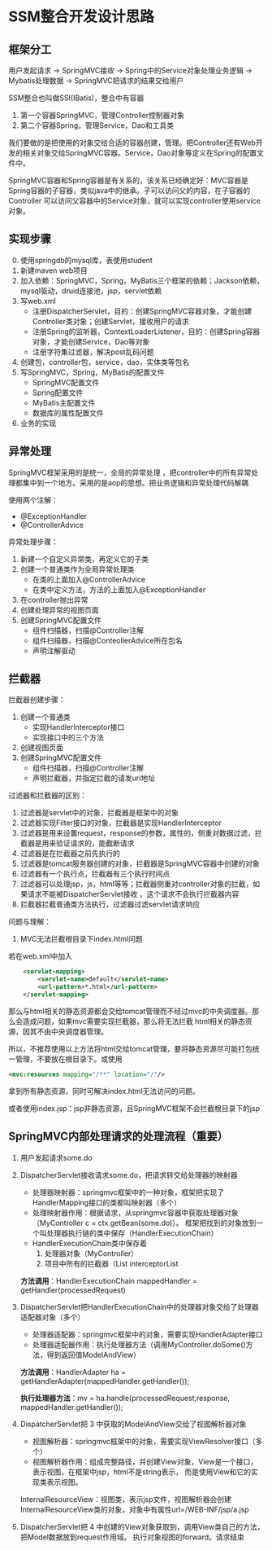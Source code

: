 # SSM整合开发设计思路
## 框架分工
用户发起请求 -> SpringMVC接收 -> Spring中的Service对象处理业务逻辑 -> Mybatis处理数据 -> SpringMVC把请求的结果交给用户

SSM整合也叫做SSI(IBatis)，整合中有容器
1. 第一个容器SpringMVC，管理Controller控制器对象
2. 第二个容器Spring，管理Service，Dao和工具类

我们要做的是把使用的对象交给合适的容器创建，管理。把Controller还有Web开发的相关对象交给SpringMVC容器。Service，Dao对象等定义在Spring的配置文件中。

SpringMVC容器和Spring容器是有关系的，该关系已经确定好：MVC容器是Spring容器的子容器，类似java中的继承。子可以访问父的内容，在子容器的Controller
可以访问父容器中的Service对象，就可以实现controller使用service对象。

## 实现步骤
0. 使用springdb的mysql库，表使用student
1. 新建maven web项目
2. 加入依赖：SpringMVC，Spring，MyBatis三个框架的依赖；Jackson依赖，mysql驱动，druid连接池，jsp，servlet依赖
3. 写web.xml
    - 注册DispatcherServlet，目的：创建SpringMVC容器对象，才能创建Controller类对象；创建Servlet，接收用户的请求
    - 注册Spring的监听器，ContextLoaderListener，目的：创建Spring容器对象，才能创建Service，Dao等对象
    - 注册字符集过滤器，解决post乱码问题
4. 创建包，controller包，service，dao，实体类等包名
5. 写SpringMVC，Spring，MyBatis的配置文件
    - SpringMVC配置文件
    - Spring配置文件
    - MyBatis主配置文件
    - 数据库的属性配置文件
6. 业务的实现

## 异常处理
SpringMVC框架采用的是统一，全局的异常处理
，把controller中的所有异常处理都集中到一个地方。采用的是aop的思想。把业务逻辑和异常处理代码解耦

使用两个注解：
- @ExceptionHandler
- @ControllerAdvice

异常处理步骤：
1. 新建一个自定义异常类，再定义它的子类
2. 创建一个普通类作为全局异常处理类
    - 在类的上面加入@ControllerAdvice
    - 在类中定义方法，方法的上面加入@ExceptionHandler
3. 在controller抛出异常
4. 创建处理异常的视图页面
5. 创建SpringMVC配置文件
    - 组件扫描器，扫描@Controller注解
    - 组件扫描器，扫描@ConteollerAdvice所在包名
    - 声明注解驱动
    
## 拦截器
拦截器创建步骤：
1. 创建一个普通类
    - 实现HandlerInterceptor接口
    - 实现接口中的三个方法
2. 创建视图页面
3. 创建SpringMVC配置文件
    - 组件扫描器，扫描@Controller注解
    - 声明拦截器，并指定拦截的请发uri地址
    
过滤器和拦截器的区别：
1. 过滤器是servlet中的对象，拦截器是框架中的对象
2. 过滤器实现Filter接口的对象，拦截器是实现HandlerInterceptor
3. 过滤器是用来设置request，response的参数，属性的，侧重对数据过滤，拦截器是用来验证请求的，能截断请求
4. 过滤器是在拦截器之前先执行的
5. 过滤器是tomcat服务器创建的对象，拦截器是SpringMVC容器中创建的对象
6. 过滤器有一个执行点，拦截器有三个执行时间点
7. 过滤器可以处理jsp，js，html等等；拦截器侧重对controller对象的拦截，如果请求不能被DispatcherServlet接收
，这个请求不会执行拦截器内容
8. 拦截器拦截普通类方法执行，过滤器过滤servlet请求响应

问题与理解：
1. MVC无法拦截根目录下index.html问题

若在web.xml中加入
```xml
    <servlet-mapping>
        <servlet-name>default</servlet-name>
        <url-pattern>*.html</url-pattern>
    </servlet-mapping>
```
那么与html相关的静态资源都会交给tomcat管理而不经过mvc的中央调度器。那么会造成问题，如果mvc需要实现拦截器，那么将无法拦截
html相关的静态资源，因其不由中央调度器管理。

所以，不推荐使用以上方法将html交给tomcat管理，要将静态资源尽可能打包统一管理，不要放在根目录下。或使用
```xml
<mvc:resources mapping="/**" location="/"/>
```
拿到所有静态资源，同时可解决index.html无法访问的问题。

或者使用index.jsp：jsp非静态资源，且SpringMVC框架不会拦截根目录下的jsp

## SpringMVC内部处理请求的处理流程（重要）
1. 用户发起请求some.do
2. DispatcherServlet接收请求some.do，把请求转交给处理器的映射器

    - 处理器映射器：springmvc框架中的一种对象，框架把实现了HandlerMapping接口的类都叫映射器（多个）
    - 处理映射器作用：根据请求，从springmvc容器中获取处理器对象（MyController c = ctx.getBean(some.do)）。
    框架把找到的对象放到一个叫处理器执行链的类中保存（HandlerExecutionChain）
    - HandlerExecutionChain类中保存着
        1. 处理器对象（MyController）
        2. 项目中所有的拦截器（List<HandlerInterceptor> interceptorList
        
    **方法调用**：HandlerExecutionChain mappedHandler = getHandler(processedRequest)
3. DispatcherServlet把HandlerExecutionChain中的处理器对象交给了处理器适配器对象（多个）
    - 处理器适配器：springmvc框架中的对象，需要实现HandlerAdapter接口
    - 处理器适配器作用：执行处理器方法（调用MyController.doSome()方法，得到返回值ModelAndView）
    
    **方法调用**：HandlerAdapter ha = getHandlerAdapter(mappedHandler.getHandler());
    
    **执行处理器方法**：mv = ha.handle(processedRequest,response, mappedHandler.getHandler());
4. DispatcherServlet把 3 中获取的ModelAndView交给了视图解析器对象
    - 视图解析器：springmvc框架中的对象，需要实现ViewResolver接口（多个）
    - 视图解析器作用：组成完整路径，并创建View对象，View是一个接口，表示视图，在框架中jsp，html不是string表示，
    而是使用View和它的实现类表示视图。
    
    InternalResourceView：视图类，表示jsp文件，视图解析器会创建InternalResourceView类的对象，对象中有属性url=/WEB-INF/jsp/a.jsp
5. DispatcherServlet把 4 中创建的View对象获取到，调用View类自己的方法，把Model数据放到request作用域。
执行对象视图的forward。请求结束
